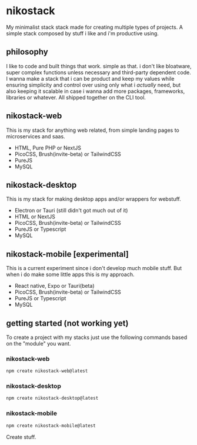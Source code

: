# nikostack
My minimalist stack stack made for creating multiple types of projects. A simple stack composed by stuff i like and i'm productive using.

## philosophy
I like to code and built things that work. simple as that. i don't like bloatware, super complex functions unless necessary and third-party dependent code. I wanna make a stack that i can be product and keep my values while ensuring simplicity and control over using only what i *actually* need, but also keeping it scalable in case i wanna add more packages, frameworks, libraries or whatever. All shipped together on the CLI tool.

## nikostack-web
This is my stack for anything web related, from simple landing pages to microservices and saas.
- HTML, Pure PHP or NextJS
- PicoCSS, Brush(invite-beta) or TailwindCSS
- PureJS
- MySQL

## nikostack-desktop
This is my stack for making desktop apps and/or wrappers for webstuff.
- Electron or Tauri (still didn't got much out of it)
- HTML or NextJS
- PicoCSS, Brush(invite-beta) or TailwindCSS
- PureJS or Typescript
- MySQL

## nikostack-mobile [experimental]
This is a current experiment since i don't develop much mobile stuff. But when i do make some little apps this is my approach.
- React native, Expo or Tauri(beta)
- PicoCSS, Brush(invite-beta) or TailwindCSS
- PureJS or Typescript
- MySQL

## getting started (not working yet)
To create a project with my stacks just use the following commands based on the "module" you want.
### nikostack-web
```bash
npm create nikostack-web@latest
```
### nikostack-desktop
```bash
npm create nikostack-desktop@latest
```
### nikostack-mobile
```bash
npm create nikostack-mobile@latest
```

Create stuff.

